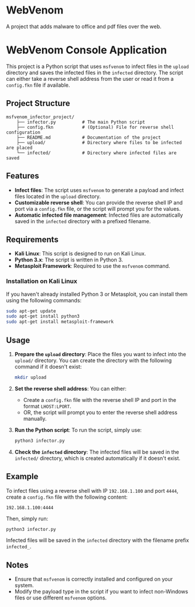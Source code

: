 
# WebVenom
A project that adds malware to office and pdf files over the web.


# WebVenom Console Application

This project is a Python script that uses `msfvenom` to infect files in the `upload` directory and saves the infected files in the `infected` directory. The script can either take a reverse shell address from the user or read it from a `config.fkn` file if available.

## Project Structure

```
msfvenom_infector_project/
    ├── infector.py          # The main Python script
    ├── config.fkn           # (Optional) File for reverse shell configuration
    ├── README.md            # Documentation of the project
    ├── upload/              # Directory where files to be infected are placed
    └── infected/            # Directory where infected files are saved
```

## Features

- **Infect files**: The script uses `msfvenom` to generate a payload and infect files located in the `upload` directory.
- **Customizable reverse shell**: You can provide the reverse shell IP and port via a `config.fkn` file, or the script will prompt you for the values.
- **Automatic infected file management**: Infected files are automatically saved in the `infected` directory with a prefixed filename.

## Requirements

- **Kali Linux**: This script is designed to run on Kali Linux.
- **Python 3.x**: The script is written in Python 3.
- **Metasploit Framework**: Required to use the `msfvenom` command.

### Installation on Kali Linux

If you haven't already installed Python 3 or Metasploit, you can install them using the following commands:

```bash
sudo apt-get update
sudo apt-get install python3
sudo apt-get install metasploit-framework
```

## Usage

1. **Prepare the `upload` directory**:
   Place the files you want to infect into the `upload/` directory. You can create the directory with the following command if it doesn't exist:
   ```bash
   mkdir upload
   ```

2. **Set the reverse shell address**:
   You can either:
   - Create a `config.fkn` file with the reverse shell IP and port in the format `LHOST:LPORT`.
   - OR, the script will prompt you to enter the reverse shell address manually.

3. **Run the Python script**:
   To run the script, simply use:
   ```bash
   python3 infector.py
   ```

4. **Check the `infected` directory**:
   The infected files will be saved in the `infected/` directory, which is created automatically if it doesn't exist.

## Example

To infect files using a reverse shell with IP `192.168.1.100` and port `4444`, create a `config.fkn` file with the following content:

```
192.168.1.100:4444
```

Then, simply run:

```bash
python3 infector.py
```

Infected files will be saved in the `infected` directory with the filename prefix `infected_`.

## Notes

- Ensure that `msfvenom` is correctly installed and configured on your system.
- Modify the payload type in the script if you want to infect non-Windows files or use different `msfvenom` options.

